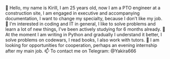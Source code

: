 👋 Hello, my name is Kirill, I am 25 years old, now I am a PTO engineer at a construction site, I am engaged in executive and accompanying documentation, I want to change my specialty, because I don’t like my job.
👀 I'm interested in coding and IT in general, I like to solve problems and learn a lot of new things, I've been actively studying for 6 months already.
🌱At the moment I am writing in Python and gradually I understand it better, I solve problems on codewars, I read books, I also work with tutors.
💞️ I am looking for opportunities for cooperation, perhaps an evening internship after my main job.
📫 To contact me on Telegram: @Yakira666
<!---
yakira666/yakira666 is a ✨ special ✨ repository because its `README.md` (this file) appears on your GitHub profile.
You can click the Preview link to take a look at your changes.
--->
